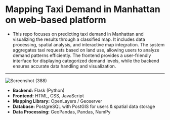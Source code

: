 # Mapping Taxi Demand in Manhattan on web-based platform
- This repo focuses on predicting taxi demand in Manhattan and visualizing the results through a classified map. It includes data processing, spatial analysis, and interactive map integration. The system aggregates taxi requests based on land use, allowing users to analyze demand patterns efficiently. The frontend provides a user-friendly interface for displaying categorized demand levels, while the backend ensures accurate data handling and visualization.
----
![Screenshot (388)](https://github.com/user-attachments/assets/168e9e9b-76a7-4188-a0a6-dc5bc845b789)

- **Backend:** Flask (Python)
- **Frontend:** HTML, CSS, JavaScript
- **Mapping Library:** OpenLayers / Geoserver
- **Database:** PostgreSQL with PostGIS for users & spatial data storage
- **Data Processing:** GeoPandas, Pandas, NumPy
